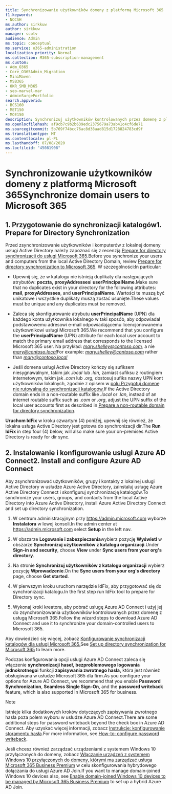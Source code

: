 ```yaml
---
title: Synchronizowanie użytkowników domeny z platformą Microsoft 365
f1.keywords:
- NOCSH
ms.author: sirkkuw
author: sirkkuw
manager: scotv
audience: Admin
ms.topic: conceptual
ms.service: o365-administration
localization_priority: Normal
ms.collection: M365-subscription-management
ms.custom:
- Adm_O365
- Core_O365Admin_Migration
- MiniMaven
- MSB365
- OKR_SMB_M365
- seo-marvel-mar
- AdminSurgePortfolio
search.appverid:
- BCS160
- MET150
- MOE150
description: Synchronizuj użytkowników kontrolowanych przez domenę z platformą Microsoft 365 dla firm.
ms.openlocfilehash: af9cb7c9b2b639edc2375679a73ab41c4cf6de71
ms.sourcegitcommit: 5b769f74bcc76ac8d38aad815d1728824783cd9f
ms.translationtype: MT
ms.contentlocale: pl-PL
ms.lasthandoff: 07/08/2020
ms.locfileid: "45081908"
---
```

# <a name="synchronize-domain-users-to-microsoft-365"></a><span data-ttu-id="591be-103">Synchronizowanie użytkowników domeny z platformą Microsoft 365</span><span class="sxs-lookup"><span data-stu-id="591be-103">Synchronize domain users to Microsoft 365</span></span>

## <a name="1-prepare-for-directory-synchronization"></a><span data-ttu-id="591be-104">1. Przygotowanie do synchronizacji katalogów</span><span class="sxs-lookup"><span data-stu-id="591be-104">1. Prepare for Directory Synchronization</span></span> 

<span data-ttu-id="591be-105">Przed zsynchronizowanie użytkowników i komputerów z lokalnej domeny usługi Active Directory należy zapoznać się z recenzją [Prepare for directory synchronizacji do usługi Microsoft 365](https://docs.microsoft.com/office365/enterprise/prepare-for-directory-synchronization).</span><span class="sxs-lookup"><span data-stu-id="591be-105">Before you synchronize your users and computers from the local Active Directory Domain, review [Prepare for directory synchronization to Microsoft 365](https://docs.microsoft.com/office365/enterprise/prepare-for-directory-synchronization).</span></span> <span data-ttu-id="591be-106">W szczególności:</span><span class="sxs-lookup"><span data-stu-id="591be-106">In particular:</span></span>

   - <span data-ttu-id="591be-107">Upewnij się, że w katalogu nie istnieją duplikaty dla następujących atrybutów: **poczta,** **proxyAddresses**i **userPrincipalName**.</span><span class="sxs-lookup"><span data-stu-id="591be-107">Make sure that no duplicates exist in your directory for the following attributes: **mail**, **proxyAddresses**, and **userPrincipalName**.</span></span> <span data-ttu-id="591be-108">Wartości te muszą być unikatowe i wszystkie duplikaty muszą zostać usunięte.</span><span class="sxs-lookup"><span data-stu-id="591be-108">These values must be unique and any duplicates must be removed.</span></span>
   
   - <span data-ttu-id="591be-109">Zaleca się skonfigurowanie atrybutu **userPrincipalName** (UPN) dla każdego konta użytkownika lokalnego w taki sposób, aby odpowiadał podstawowemu adresowi e-mail odpowiadającemu licencjonowanemu użytkownikowi usługi Microsoft 365.</span><span class="sxs-lookup"><span data-stu-id="591be-109">We recommend that you configure the **userPrincipalName** (UPN) attribute for each local user account to match the primary email address that corresponds to the licensed Microsoft 365 user.</span></span> <span data-ttu-id="591be-110">Na przykład: *mary.shelley@contoso.com,* a nie *mary@contoso.local*</span><span class="sxs-lookup"><span data-stu-id="591be-110">For example: *mary.shelley@contoso.com* rather than *mary@contoso.local*</span></span>
   
   - <span data-ttu-id="591be-111">Jeśli domena usługi Active Directory kończy się sufiksem niesygnawalnym, takim jak *.local* lub *.lan,* zamiast sufiksu z routingiem internetowym, takim jak *.com* lub *.org,* dostosuj sufiks nazwy UPN kont użytkowników lokalnych, zgodnie z opisem w [polu Przygotuj domenę nie rutowalną do synchronizacji katalogów.](https://docs.microsoft.com/office365/enterprise/prepare-a-non-routable-domain-for-directory-synchronization)</span><span class="sxs-lookup"><span data-stu-id="591be-111">If the Active Directory domain ends in a non-routable suffix like *.local* or *.lan*, instead of an internet routable suffix such as *.com* or *.org*, adjust the UPN suffix of the local user accounts first as described in [Prepare a non-routable domain for directory synchronization](https://docs.microsoft.com/office365/enterprise/prepare-a-non-routable-domain-for-directory-synchronization).</span></span> 

<span data-ttu-id="591be-112">**Uruchom IdFix** w kroku czwartym (4) poniżej, upewnij się również, że lokalna usługa Active Directory jest gotowa do synchronizacji dir.</span><span class="sxs-lookup"><span data-stu-id="591be-112">The **Run IdFix** in step four (4) below, will also make sure your on-premises Active Directory is ready for dir sync.</span></span>

## <a name="2-install-and-configure-azure-ad-connect"></a><span data-ttu-id="591be-113">2. Instalowanie i konfigurowanie usługi Azure AD Connect</span><span class="sxs-lookup"><span data-stu-id="591be-113">2. Install and configure Azure AD Connect</span></span>

<span data-ttu-id="591be-114">Aby zsynchronizować użytkowników, grupy i kontakty z lokalnej usługi Active Directory w usłudze Azure Active Directory, zainstaluj usługę Azure Active Directory Connect i skonfiguruj synchronizację katalogów.</span><span class="sxs-lookup"><span data-stu-id="591be-114">To synchronize your users, groups, and contacts from the local Active Directory into Azure Active Directory, install Azure Active Directory Connect and set up directory synchronization.</span></span> 

 1. <span data-ttu-id="591be-115">W centrum administracyjnym przy <a href="https://go.microsoft.com/fwlink/p/?linkid=2024339" target="_blank">https://admin.microsoft.com</a> wyborze **Instalatora** w lewej konsoli.</span><span class="sxs-lookup"><span data-stu-id="591be-115">In the admin center at <a href="https://go.microsoft.com/fwlink/p/?linkid=2024339" target="_blank">https://admin.microsoft.com</a> select **Setup** in the left nav.</span></span>

 2. <span data-ttu-id="591be-116">W obszarze **Logowanie i zabezpieczenia**wybierz pozycję **Wyświetl** w obszarze **Synchronizuj użytkowników z katalogu organizacji**.</span><span class="sxs-lookup"><span data-stu-id="591be-116">Under **Sign-in and security**, choose **View**  under **Sync users from your org's directory**.</span></span>

 3. <span data-ttu-id="591be-117">Na stronie **Synchronizuj użytkowników z katalogu organizacji** wybierz pozycję **Wprowadzenie**.</span><span class="sxs-lookup"><span data-stu-id="591be-117">On the **Sync users from your org's directory** page, choose **Get started**.</span></span>

 4. <span data-ttu-id="591be-118">W pierwszym kroku uruchom narzędzie IdFix, aby przygotować się do synchronizacji katalogu.</span><span class="sxs-lookup"><span data-stu-id="591be-118">In the first step  run IdFix tool to prepare for Directory sync.</span></span>

 5. <span data-ttu-id="591be-119">Wykonaj kroki kreatora, aby pobrać usługę Azure AD Connect i użyj jej do zsynchronizowania użytkowników kontrolowanych przez domenę z usługą Microsoft 365.</span><span class="sxs-lookup"><span data-stu-id="591be-119">Follow the wizard steps to download Azure AD Connect and use it to synchronize your domain-controlled users to Microsoft 365.</span></span>


<span data-ttu-id="591be-120">Aby dowiedzieć się więcej, zobacz [Konfigurowanie synchronizacji katalogów dla usługi Microsoft 365.](https://docs.microsoft.com/office365/enterprise/set-up-directory-synchronization)</span><span class="sxs-lookup"><span data-stu-id="591be-120">See [Set up directory synchronization for Microsoft 365](https://docs.microsoft.com/office365/enterprise/set-up-directory-synchronization) to learn more.</span></span>

<span data-ttu-id="591be-121">Podczas konfigurowania opcji usługi Azure AD Connect zaleca się włączenie **synchronizacji haseł,** **bezproblemowego logowania jednokrotnego**i funkcji **zapisywania zwrotnego hasła,** która jest również obsługiwana w usłudze Microsoft 365 dla firm.</span><span class="sxs-lookup"><span data-stu-id="591be-121">As you configure your options for Azure AD Connect, we recommend that you enable **Password Synchronization**, **Seamless Single Sign-On**, and the **password writeback** feature, which is also supported in Microsoft 365 for business.</span></span>

> [!NOTE]
> <span data-ttu-id="591be-122">Istnieje kilka dodatkowych kroków dotyczących zapisywania zwrotnego hasła poza polem wyboru w usłudze Azure AD Connect.</span><span class="sxs-lookup"><span data-stu-id="591be-122">There are some additional steps for password writeback beyond the check box in Azure AD Connect.</span></span> <span data-ttu-id="591be-123">Aby uzyskać więcej informacji, zobacz [Instrukcje: konfigurowanie storamentu hasła](https://docs.microsoft.com/azure/active-directory/authentication/howto-sspr-writeback).</span><span class="sxs-lookup"><span data-stu-id="591be-123">For more information, see [How-to: configure password writeback](https://docs.microsoft.com/azure/active-directory/authentication/howto-sspr-writeback).</span></span> 

<span data-ttu-id="591be-124">Jeśli chcesz również zarządzać urządzeniami z systemem Windows 10 przyłączonych do domeny, zobacz [Włączanie urządzeń z systemem Windows 10 przyłączonych do domeny, którymi ma zarządzać usługa Microsoft 365 Business Premium](manage-windows-devices.md) w celu skonfigurowania hybrydowego dołączania do usługi Azure AD Join.</span><span class="sxs-lookup"><span data-stu-id="591be-124">If you want to manage domain-joined Windows 10 devices also, see [Enable domain-joined Windows 10 devices to be managed by Microsoft 365 Business Premium](manage-windows-devices.md) to set up a hybrid Azure AD Join.</span></span> 